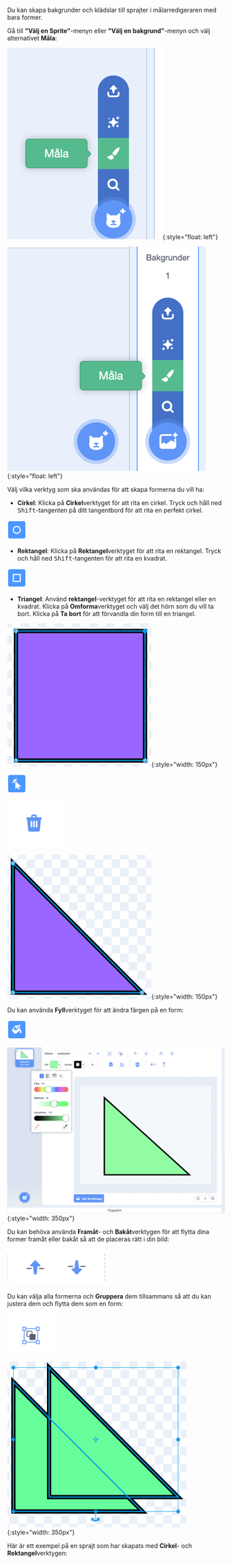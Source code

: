 Du kan skapa bakgrunder och klädslar till sprajter i målarredigeraren med bara former.

Gå till **"Välj en Sprite"**-menyn eller **"Välj en bakgrund"**-menyn och välj alternativet **Måla**:

![Alternativet 'måla' i 'Välj en sprajt'-menyn.](images/choose-a-sprite.png){:style="float: left"}

![Alternativet 'Måla' i menyn 'Välj en bakgrund'.](images/choose-a-backdrop.png){:style="float: left"}

Välj vilka verktyg som ska användas för att skapa formerna du vill ha:

+ **Cirkel**: Klicka på **Cirkel**verktyget för att rita en cirkel. Tryck och håll ned <kbd>Shift</kbd>-tangenten på ditt tangentbord för att rita en perfekt cirkel.

![Cirkelverktyget.](images/circle-tool.png)

+ **Rektangel**: Klicka på **Rektangel**verktyget för att rita en rektangel. Tryck och håll ned <kbd>Shift</kbd>-tangenten för att rita en kvadrat.

![Rektangelverktyget.](images/rectangle-tool.png)

+ **Triangel**: Använd **rektangel**-verktyget för att rita en rektangel eller en kvadrat. Klicka på **Omforma**verktyget och välj det hörn som du vill ta bort. Klicka på **Ta bort** för att förvandla din form till en triangel.

![En kvadrat med ett valt hörn.](images/square.png){:style="width: 150px"}

![Verktyget Omforma.](images/reshape.png)

![Verktyget Ta bort.](images/delete.png)

![En triangelform.](images/corner.png){:style="width: 150px"}

Du kan använda **Fyll**verktyget för att ändra färgen på en form:

![Fyllningsverktyget.](images/fill-tool.png)

![Fyllningsfärgväljaren och den nya färgen på formen.](images/changed-colour.png){:style="width: 350px"}

Du kan behöva använda **Framåt**- och **Bakåt**verktygen för att flytta dina former framåt eller bakåt så att de placeras rätt i din bild:

![Verktygen Framåt och Bakåt.](images/front-back-tools.png)

Du kan välja alla formerna och **Gruppera** dem tillsammans så att du kan justera dem och flytta dem som en form:

![Gruppera verktyget.](images/group.png)

![Flera former har valts.](images/selected-shapes.png){:style="width: 350px"}

Här är ett exempel på en sprajt som har skapats med **Cirkel**- och **Rektangel**verktygen:
<div class="scratch-preview" style="margin-left: 15px;">
  <iframe allowtransparency="true" width="485" height="402" src="" frameborder="0"></iframe>
</div>

Kom ihåg att namnge klädslarna och bakgrunderna som du skapar i målarredigeraren.
